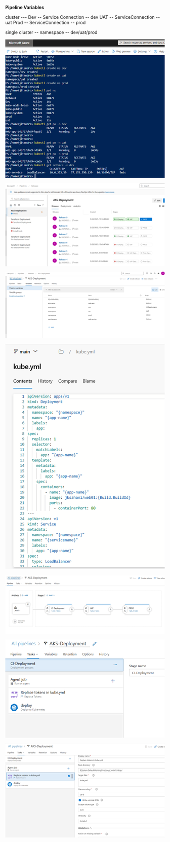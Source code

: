 **Pipeline Variables**


cluster ---
Dev -- Service Connection -- dev
UAT -- ServiceConnection -- uat
Prod -- ServiceConnection -- prod

single cluster -- namespace -- dev/uat/prod

![alt text](image.png)

![alt text](image-1.png)

![alt text](image-2.png)

![alt text](image-3.png)

![alt text](image-4.png)

![alt text](image-5.png)

![alt text](image-6.png)
